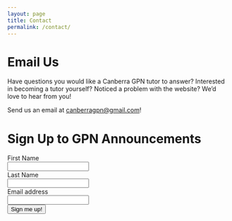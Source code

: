 ```yaml
---
layout: page
title: Contact
permalink: /contact/
---
```


# Email Us
Have questions you would like a Canberra GPN tutor to answer? Interested in becoming a tutor yourself? Noticed a problem with the website? We’d love to hear from you!

Send us an email at [canberragpn@gmail.com](mailto:canberragpn@gmail.com)!

# Sign Up to GPN Announcements
<form action="https://docs.google.com/forms/d/e/1FAIpQLSeyEVeUQ1NXcs5vkkG6hqBat6NbAMz1VFh6ASTPie-uNt3DgA/formResponse" method="post">
<div class="form-group row">
  <label for="subscribe-fname" class="col-sm-2 col-form-label">First Name</label>
  <div class="col-sm-5">
    <input type="text" class="form-control" id="subscribe-fname" name="entry.915194881" aria-describedby="subscribe-fname-error">
  </div>
</div>
<div class="form-group row">
  <label for="subscribe-lname" class="col-sm-2 col-form-label">Last Name</label>
  <div class="col-sm-5">
    <input type="text" class="form-control" id="subscribe-lname" name="entry.887862633" aria-describedby="subscribe-lname-error">
  </div>
</div>
<div class="form-group row">
  <label for="subscribe-email" class="col-sm-2 col-form-label">Email address</label>
  <div class="col-sm-10">
    <input type="text" class="form-control" id="subscribe-email" name="entry.743158204" aria-describedby="subscribe-email-error">
  </div>
</div>
<button type="submit" class="btn btn-default" id="subscribe-form-submit">Sign me up!</button>
</form>
<br>

<div id="subscribe-status" style="display: none;" class="alert" role="alert">
nope
</div>

<script>
$( document ).ready(function() {
	$('#subscribe-form-submit').click(function(e) {
	    e.preventDefault();
	    var contactFirstName = $('#subscribe-fname').val();
	    var contactLastName  = $('#subscribe-lname').val();
	    var contactEmailAddress = $('#subscribe-email').val();
	    // data validation code here
	    var url = "https://docs.google.com/forms/d/e/1FAIpQLSeyEVeUQ1NXcs5vkkG6hqBat6NbAMz1VFh6ASTPie-uNt3DgA/formResponse";
	    var data = {
	        'entry.915194881': contactFirstName,
	        'entry.887862633': contactLastName,
	        'entry.743158204': contactEmailAddress,
	    };
	    $.ajax({
	            type: "POST",
	            url: url,
	            dataType: "json",
	            data: data,
	    }).always(function() {
            $('#subscribe-status').addClass('alert-success');
            $('#subscribe-status').html("<strong>Thanks for signing up to our announcments!</strong>");
            $("#subscribe-status").show();
		});
	});
});
</script>